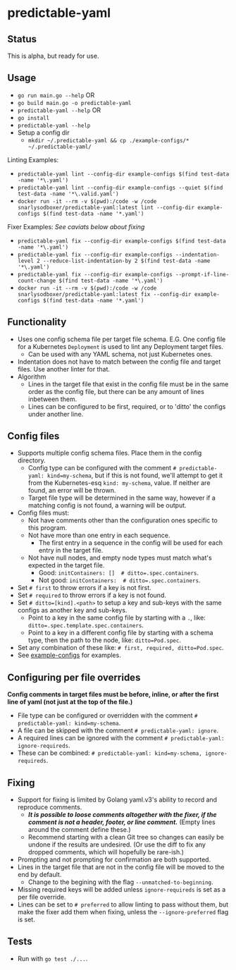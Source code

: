 # predictable-yaml

## Status
This is alpha, but ready for use.

## Usage
* `go run main.go --help` OR
* `go build main.go -o predictable-yaml`
* `predictable-yaml --help` OR
* `go install`
* `predictable-yaml --help`
* Setup a config dir
    * `mkdir ~/.predictable-yaml && cp ./example-configs/* ~/.predictable-yaml/`

Linting Examples:
* `predictable-yaml lint --config-dir example-configs $(find test-data -name '*\.yaml')`
* `predictable-yaml lint --config-dir example-configs --quiet $(find test-data -name '*\.valid.yaml')`
* `docker run -it --rm -v $(pwd):/code -w /code snarlysodboxer/predictable-yaml:latest lint --config-dir example-configs $(find test-data -name '*.yaml')`

Fixer Examples:
_See caviats below about fixing_
* `predictable-yaml fix --config-dir example-configs $(find test-data -name '*\.yaml')`
* `predictable-yaml fix --config-dir example-configs --indentation-level 2 --reduce-list-indentation-by 2 $(find test-data -name '*\.yaml')`
* `predictable-yaml fix --config-dir example-configs --prompt-if-line-count-change $(find test-data -name '*\.yaml')`
* `docker run -it --rm -v $(pwd):/code -w /code snarlysodboxer/predictable-yaml:latest fix --config-dir example-configs $(find test-data -name '*.yaml')`

## Functionality
* Uses one config schema file per target file schema. E.G. One config file for a Kubernetes `Deployment` is used to lint any Deployment target files.
    * Can be used with any YAML schema, not just Kubernetes ones.
* Indentation does not have to match between the config file and target files. Use another linter for that.
* Algorithm
    * Lines in the target file that exist in the config file must be in the same order as the config file, but there can be any amount of lines inbetween them.
    * Lines can be configured to be first, required, or to 'ditto' the configs under another line.

## Config files
* Supports multiple config schema files. Place them in the config directory.
    * Config type can be configured with the comment `# predictable-yaml: kind=my-schema`, but if this is not found, we'll attempt to get it from the Kubernetes-esq `kind: my-schema`, value. If neither are found, an error will be thrown.
    * Target file type will be determined in the same way, however if a matching config is not found, a warning will be output.
* Config files must:
    * Not have comments other than the configuration ones specific to this program.
    * Not have more than one entry in each sequence.
        * The first entry in a sequence in the config will be used for each entry in the target file.
    * Not have null nodes, and empty node types must match what's expected in the target file.
        * Good: `initContainers: []  # ditto=.spec.containers`.
        * Not good: `initContainers:  # ditto=.spec.containers`.
* Set `# first` to throw errors if a key is not first.
* Set `# required` to throw errors if a key is not found.
* Set `# ditto=[kind].<path>` to setup a key and sub-keys with the same configs as another key and sub-keys.
    * Point to a key in the same config file by starting with a `.`, like: `ditto=.spec.template.spec.containers`.
    * Point to a key in a different config file by starting with a schema type, then the path to the node, like: `ditto=Pod.spec`.
* Set any combination of these like: `# first, required, ditto=Pod.spec`.
* See [example-configs](./example-configs) for examples.

## Configuring per file overrides
__Config comments in target files must be before, inline, or after the first line of yaml (not just at the top of the file.)__
* File type can be configured or overridden with the comment `# predictable-yaml: kind=my-schema`.
* A file can be skipped with the comment `# predictable-yaml: ignore`.
* A required lines can be ignored with the comment `# predictable-yaml: ignore-requireds`.
* These can be combined: `# predictable-yaml: kind=my-schema, ignore-requireds`.

## Fixing
* Support for fixing is limited by Golang yaml.v3's ability to record and reproduce comments.
    * __*It is possible to loose comments altogether with the fixer, if the comment is not a header, footer, or line comment.*__ (Empty lines around the comment define these.)
    * Recommend starting with a clean Git tree so changes can easily be undone if the results are undesired. (Or use the diff to fix any dropped comments, which will hopefully be rare-ish.)
* Prompting and not prompting for confirmation are both supported.
* Lines in the target file that are not in the config file will be moved to the end by default.
    * Change to the begining with the flag `--unmatched-to-beginning`.
* Missing required keys will be added unless `ignore-requireds` is set as a per file override.
* Lines can be set to `# preferred` to allow linting to pass without them, but make the fixer add them when fixing, unless the `--ignore-preferred` flag is set.

## Tests
* Run with `go test ./...`.
